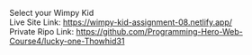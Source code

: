 Select your Wimpy Kid <br>
Live Site Link: https://wimpy-kid-assignment-08.netlify.app/ <br>
Private Ripo Link: https://github.com/Programming-Hero-Web-Course4/lucky-one-Thowhid31